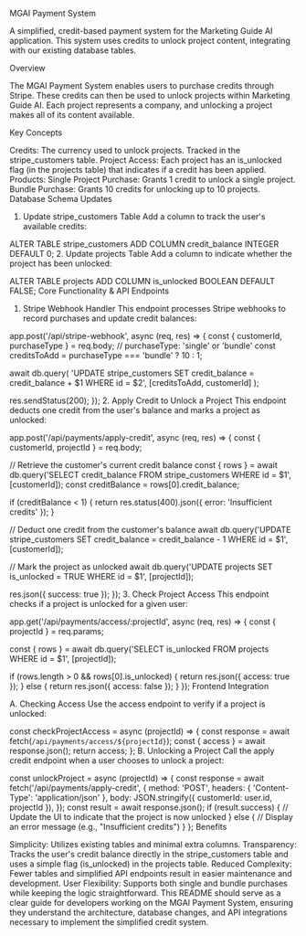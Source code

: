 MGAI Payment System

A simplified, credit-based payment system for the Marketing Guide AI application. This system uses credits to unlock project content, integrating with our existing database tables.

Overview

The MGAI Payment System enables users to purchase credits through Stripe. These credits can then be used to unlock projects within Marketing Guide AI. Each project represents a company, and unlocking a project makes all of its content available.

Key Concepts

Credits: The currency used to unlock projects. Tracked in the stripe_customers table.
Project Access: Each project has an is_unlocked flag (in the projects table) that indicates if a credit has been applied.
Products:
Single Project Purchase: Grants 1 credit to unlock a single project.
Bundle Purchase: Grants 10 credits for unlocking up to 10 projects.
Database Schema Updates

1. Update stripe_customers Table
Add a column to track the user's available credits:

ALTER TABLE stripe_customers
ADD COLUMN credit_balance INTEGER DEFAULT 0;
2. Update projects Table
Add a column to indicate whether the project has been unlocked:

ALTER TABLE projects
ADD COLUMN is_unlocked BOOLEAN DEFAULT FALSE;
Core Functionality & API Endpoints

1. Stripe Webhook Handler
This endpoint processes Stripe webhooks to record purchases and update credit balances:

app.post('/api/stripe-webhook', async (req, res) => {
  const { customerId, purchaseType } = req.body; // purchaseType: 'single' or 'bundle'
  const creditsToAdd = purchaseType === 'bundle' ? 10 : 1;

  await db.query(
    'UPDATE stripe_customers SET credit_balance = credit_balance + $1 WHERE id = $2',
    [creditsToAdd, customerId]
  );
  
  res.sendStatus(200);
});
2. Apply Credit to Unlock a Project
This endpoint deducts one credit from the user's balance and marks a project as unlocked:

app.post('/api/payments/apply-credit', async (req, res) => {
  const { customerId, projectId } = req.body;

  // Retrieve the customer's current credit balance
  const { rows } = await db.query('SELECT credit_balance FROM stripe_customers WHERE id = $1', [customerId]);
  const creditBalance = rows[0].credit_balance;

  if (creditBalance < 1) {
    return res.status(400).json({ error: 'Insufficient credits' });
  }

  // Deduct one credit from the customer's balance
  await db.query('UPDATE stripe_customers SET credit_balance = credit_balance - 1 WHERE id = $1', [customerId]);

  // Mark the project as unlocked
  await db.query('UPDATE projects SET is_unlocked = TRUE WHERE id = $1', [projectId]);

  res.json({ success: true });
});
3. Check Project Access
This endpoint checks if a project is unlocked for a given user:

app.get('/api/payments/access/:projectId', async (req, res) => {
  const { projectId } = req.params;
  
  const { rows } = await db.query('SELECT is_unlocked FROM projects WHERE id = $1', [projectId]);
  
  if (rows.length > 0 && rows[0].is_unlocked) {
    return res.json({ access: true });
  } else {
    return res.json({ access: false });
  }
});
Frontend Integration

A. Checking Access
Use the access endpoint to verify if a project is unlocked:

const checkProjectAccess = async (projectId) => {
  const response = await fetch(`/api/payments/access/${projectId}`);
  const { access } = await response.json();
  return access;
};
B. Unlocking a Project
Call the apply credit endpoint when a user chooses to unlock a project:

const unlockProject = async (projectId) => {
  const response = await fetch('/api/payments/apply-credit', {
    method: 'POST',
    headers: { 'Content-Type': 'application/json' },
    body: JSON.stringify({ customerId: user.id, projectId }),
  });
  const result = await response.json();
  if (result.success) {
    // Update the UI to indicate that the project is now unlocked
  } else {
    // Display an error message (e.g., "Insufficient credits")
  }
};
Benefits

Simplicity: Utilizes existing tables and minimal extra columns.
Transparency: Tracks the user's credit balance directly in the stripe_customers table and uses a simple flag (is_unlocked) in the projects table.
Reduced Complexity: Fewer tables and simplified API endpoints result in easier maintenance and development.
User Flexibility: Supports both single and bundle purchases while keeping the logic straightforward.
This README should serve as a clear guide for developers working on the MGAI Payment System, ensuring they understand the architecture, database changes, and API integrations necessary to implement the simplified credit system.